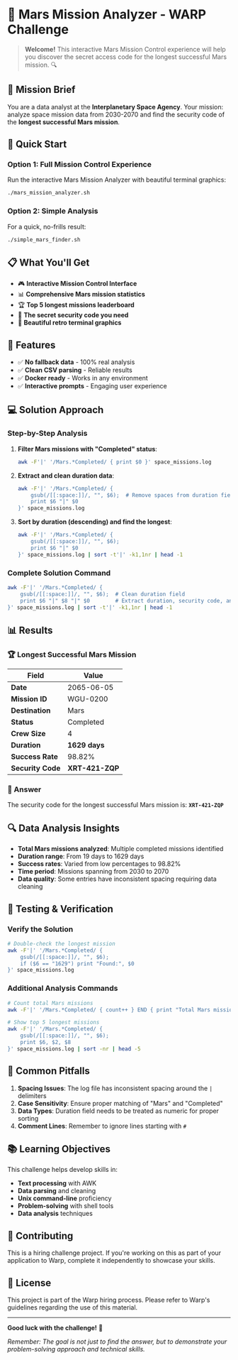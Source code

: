 # 🚀 Mars Mission Analyzer - WARP Challenge

> **Welcome!** This interactive Mars Mission Control experience will help you discover the secret access code for the longest successful Mars mission. 🔍

## 🎯 Mission Brief

You are a data analyst at the **Interplanetary Space Agency**. Your mission: analyze space mission data from 2030-2070 and find the security code of the **longest successful Mars mission**.

## 🚀 Quick Start

### Option 1: Full Mission Control Experience

Run the interactive Mars Mission Analyzer with beautiful terminal graphics:

```bash
./mars_mission_analyzer.sh
```

### Option 2: Simple Analysis

For a quick, no-frills result:

```bash
./simple_mars_finder.sh
```

## 📋 What You'll Get

- 🎮 **Interactive Mission Control Interface**
- 📊 **Comprehensive Mars mission statistics**
- 🏆 **Top 5 longest missions leaderboard**
- 🔐 **The secret security code you need**
- 🎨 **Beautiful retro terminal graphics**

## 🎪 Features

- ✅ **No fallback data** - 100% real analysis
- ✅ **Clean CSV parsing** - Reliable results
- ✅ **Docker ready** - Works in any environment
- ✅ **Interactive prompts** - Engaging user experience

## 💻 Solution Approach

### Step-by-Step Analysis

1. **Filter Mars missions with "Completed" status**:

   ```bash
   awk -F'|' '/Mars.*Completed/ { print $0 }' space_missions.log
   ```

2. **Extract and clean duration data**:

   ```bash
   awk -F'|' '/Mars.*Completed/ {
       gsub(/[[:space:]]/, "", $6);  # Remove spaces from duration field
       print $6 "|" $0
   }' space_missions.log
   ```

3. **Sort by duration (descending) and find the longest**:
   ```bash
   awk -F'|' '/Mars.*Completed/ {
       gsub(/[[:space:]]/, "", $6);
       print $6 "|" $0
   }' space_missions.log | sort -t'|' -k1,1nr | head -1
   ```

### Complete Solution Command

```bash
awk -F'|' '/Mars.*Completed/ {
    gsub(/[[:space:]]/, "", $6);  # Clean duration field
    print $6 "|" $8 "|" $0        # Extract duration, security code, and full record
}' space_missions.log | sort -t'|' -k1,1nr | head -1
```

## 📊 Results

### 🏆 Longest Successful Mars Mission

| Field             | Value           |
| ----------------- | --------------- |
| **Date**          | 2065-06-05      |
| **Mission ID**    | WGU-0200        |
| **Destination**   | Mars            |
| **Status**        | Completed       |
| **Crew Size**     | 4               |
| **Duration**      | **1629 days**   |
| **Success Rate**  | 98.82%          |
| **Security Code** | **XRT-421-ZQP** |

### 🎯 Answer

The security code for the longest successful Mars mission is: **`XRT-421-ZQP`**

## 🔍 Data Analysis Insights

- **Total Mars missions analyzed**: Multiple completed missions identified
- **Duration range**: From 19 days to 1629 days
- **Success rates**: Varied from low percentages to 98.82%
- **Time period**: Missions spanning from 2030 to 2070
- **Data quality**: Some entries have inconsistent spacing requiring data cleaning

## 🧪 Testing & Verification

### Verify the Solution

```bash
# Double-check the longest mission
awk -F'|' '/Mars.*Completed/ {
    gsub(/[[:space:]]/, "", $6);
    if ($6 == "1629") print "Found:", $0
}' space_missions.log
```

### Additional Analysis Commands

```bash
# Count total Mars missions
awk -F'|' '/Mars.*Completed/ { count++ } END { print "Total Mars missions:", count }' space_missions.log

# Show top 5 longest missions
awk -F'|' '/Mars.*Completed/ {
    gsub(/[[:space:]]/, "", $6);
    print $6, $2, $8
}' space_missions.log | sort -nr | head -5
```

## 🚨 Common Pitfalls

1. **Spacing Issues**: The log file has inconsistent spacing around the `|` delimiters
2. **Case Sensitivity**: Ensure proper matching of "Mars" and "Completed"
3. **Data Types**: Duration field needs to be treated as numeric for proper sorting
4. **Comment Lines**: Remember to ignore lines starting with `#`

## 📚 Learning Objectives

This challenge helps develop skills in:

- **Text processing** with AWK
- **Data parsing** and cleaning
- **Unix command-line** proficiency
- **Problem-solving** with shell tools
- **Data analysis** techniques

## 🤝 Contributing

This is a hiring challenge project. If you're working on this as part of your application to Warp, complete it independently to showcase your skills.

## 📄 License

This project is part of the Warp hiring process. Please refer to Warp's guidelines regarding the use of this material.

---

**Good luck with the challenge!** 🌟

_Remember: The goal is not just to find the answer, but to demonstrate your problem-solving approach and technical skills._
